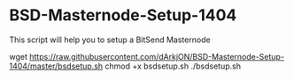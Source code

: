 # BSD-Masternode-Setup-1404
This script will help you to setup a BitSend Masternode

wget https://raw.githubusercontent.com/dArkjON/BSD-Masternode-Setup-1404/master/bsdsetup.sh
chmod +x bsdsetup.sh
./bsdsetup.sh
